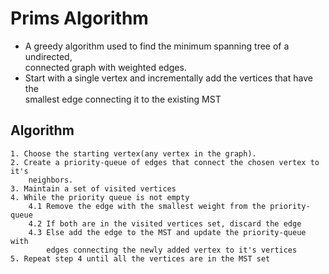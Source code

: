# Prims Algorithm

* A greedy algorithm used to find the minimum spanning tree of a undirected,  
connected graph with weighted edges.  
* Start with a single vertex and incrementally add the vertices that have the  
smallest edge connecting it to the existing MST

## Algorithm
    1. Choose the starting vertex(any vertex in the graph).
    2. Create a priority-queue of edges that connect the chosen vertex to it's 
        neighbors.
    3. Maintain a set of visited vertices 
    4. While the priority queue is not empty
        4.1 Remove the edge with the smallest weight from the priority-queue
        4.2 If both are in the visited vertices set, discard the edge
        4.3 Else add the edge to the MST and update the priority-queue with 
            edges connecting the newly added vertex to it's vertices
    5. Repeat step 4 until all the vertices are in the MST set

